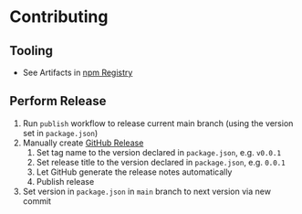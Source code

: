 # Contributing

## Tooling

- See Artifacts in [npm Registry](https://www.npmjs.com/package/ableron)

## Perform Release

1. Run `publish` workflow to release current main branch (using the version set in `package.json`)
2. Manually create [GitHub Release](https://github.com/ableron/ableron-js/releases/new)
   1. Set tag name to the version declared in `package.json`, e.g. `v0.0.1`
   2. Set release title to the version declared in `package.json`, e.g. `0.0.1`
   3. Let GitHub generate the release notes automatically
   4. Publish release
3. Set version in `package.json` in `main` branch to next version via new commit
